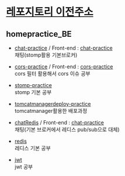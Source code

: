 # [레포지토리 이전주소](https://github.com/dhsj8405/homepractice/tree/main/backend/springboot)

## homepractice_BE

- [chat-practice](https://github.com/dhsj8405/homepractice_BE/tree/main/chat) / Front-end : [chat-practice](https://github.com/dhsj8405/homepractice_FE/tree/main/chat-practice)  
채팅(stomp활용 기본브로커)
- [cors-practice](https://github.com/dhsj8405/homepractice_BE/tree/main/cors) / Front-end : [cors-practice](https://github.com/dhsj8405/homepractice_FE/tree/main/cors-practice)  
cors 필터 활용해서 cors 이슈 공부
- [stomp-practice](https://github.com/dhsj8405/homepractice_BE/tree/main/stomp)   
stomp 기본 공부
- [tomcatmanagerdeploy-practice](https://github.com/dhsj8405/homepractice_BE/tree/main/tomcatmanagerdeploy)   
tomcatmanager활용한 배포과정
- [chatRedis](https://github.com/dhsj8405/homepractice_BE/tree/main/chatRedis) / Front-end : [chat-practice](https://github.com/dhsj8405/homepractice_FE/tree/main/chat-practice)  
채팅(기본 브로커에서 레디스 pub/sub으로 대체)
- [redis](https://github.com/dhsj8405/homepractice_BE/tree/main/redis)  
레디스 기본 공부

- [jwt](https://github.com/dhsj8405/homepractice_BE/tree/main/jwt)  
jwt 공부
